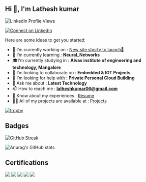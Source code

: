 ## Hi 👋, I'm Lathesh kumar
<img src="https://komarev.com/ghpvc/?username=latheshkumarsr&label=Profile%20views&color=2867B2&style=flat" alt="LinkedIn Profile Views" />
<p align="left">
  <a href="https://www.linkedin.com/in/latheshkumarsr" target="_blank">
    <img src="https://img.shields.io/badge/-Connect%20on%20LinkedIn-2867B2?logo=linkedin&style=for-the-badge" alt="Connect on LinkedIn" />
  </a>
</p>

Here are some ideas to get you started:

- 🔭 I’m currently working on :  [New site shorty to launch🚀](https://github.com/latheshkumarsr/auto-annotated-portfolio)
- 🌱 I’m currently learning :  **Neural_Networks**
- 🎓I'm currently studying in :  **Alvas institute of engineering and technology, Mangalore**
- 👯 I’m looking to collaborate on :  **Embedded & IOT Projects**
- 🤔 I’m looking for help with :  **Private Personal Cloud Building**
- 💬 Ask me about :  **Latest Technology**
- 📫 How to reach me :  **latheshkumar06@gmail.com**
- 📄 Know about my experiences :  [Resume](https://drive.google.com/file/d/1J2ISW34BYyMe6-ASVCDSCPtHOENEt5ad/view?usp=sharing)
- 👨‍💻 All of my projects are available at :  [Projects](https://github.com/latheshkumarsr?tab=repositories)

[![trophy](https://github-profile-trophy.vercel.app/?username=ryo-ma&theme=juicyfresh)](https://github.com/ryo-ma/github-profile-trophy)

## Badges
[![GitHub Streak](https://github-readme-streak-stats.herokuapp.com?user=latheshkumarsr&theme=highcontrast)](https://git.io/streak-stats)

![Anurag's GitHub stats](https://github-readme-stats.vercel.app/api?username=latheshkumarsr&show_icons=true&theme=transparent)
## Certifications

[![](https://img.shields.io/badge/-LeetCode-FFA116?style=flat&logo=leetcode&logoColor=black)](https://leetcode.com/4al23ai400)
[![](https://img.shields.io/badge/-Coursera-0056D2?style=flat&logo=coursera&logoColor=white)](https://www.coursera.org/user/f5afd672b3650f0783388276beb50404)
[![](https://img.shields.io/badge/-Google%20Cloud-4285F4?style=flat&logo=googlecloud&logoColor=white)](https://www.cloudskillsboost.google/public_profiles/cb4aa377-fd2e-4833-8057-e5a53e807905)
[![](https://img.shields.io/badge/-Credly-FF6B00?style=flat&logo=credly&logoColor=white)](https://www.credly.com/users/lathesh-kumar.db964343)
[![](https://img.shields.io/badge/-CodeChef-5B4638?style=flat&logo=codechef&logoColor=white)](https://www.codechef.com/users/undefinedaura)
